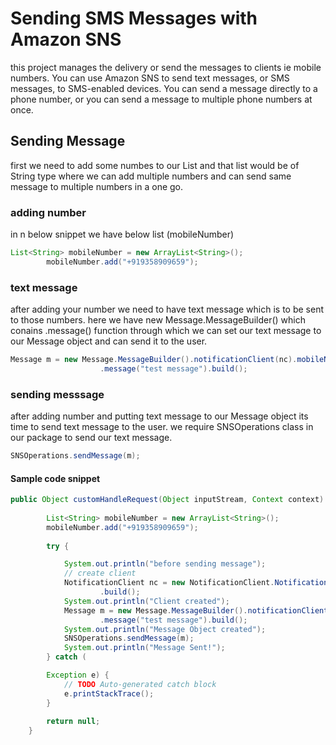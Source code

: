 # Sending SMS Messages with Amazon SNS

this project manages the delivery or send the messages to clients ie mobile numbers.
You can use Amazon SNS to send text messages, or SMS messages, to SMS-enabled devices. You can send a message directly to a phone number, or you can send a message to multiple phone numbers at once.


## Sending Message

first we need to add some numbes to our List and that list would be of String type where we can add multiple numbers and can send same message to multiple numbers in a one go.

### adding number
in n below snippet we have below list (mobileNumber)
``` java
List<String> mobileNumber = new ArrayList<String>();
		mobileNumber.add("+919358909659");
```

### text message
after adding your number we need to have text message which is to be sent to those numbers.
here we have new Message.MessageBuilder() which conains .message() function through which we can set our text message to our Message object and can send it to the user.
``` java
Message m = new Message.MessageBuilder().notificationClient(nc).mobileNumber(mobileNumber)
					.message("test message").build();
```

### sending messsage
after adding number and putting text message to our Message object its time to send text message to the user.
we require SNSOperations class in our package to send our text message.
``` java
SNSOperations.sendMessage(m);
```


#### Sample code snippet
``` java
public Object customHandleRequest(Object inputStream, Context context) throws IOException {
		
		List<String> mobileNumber = new ArrayList<String>();
		mobileNumber.add("+919358909659");
    
		try {

			System.out.println("before sending message");
			// create client
			NotificationClient nc = new NotificationClient.NotificationClientBuilder().withCredential(SNSFactory.getCredentials()).withRegion(Regions.US_WEST_2)
					.build();
			System.out.println("Client created");
			Message m = new Message.MessageBuilder().notificationClient(nc).mobileNumber(mobileNumber)
					.message("test message").build();
			System.out.println("Message Object created");
			SNSOperations.sendMessage(m);
			System.out.println("Message Sent!");
		} catch (

		Exception e) {
			// TODO Auto-generated catch block
			e.printStackTrace();
		}
		
		return null;
	}
  
  ```
